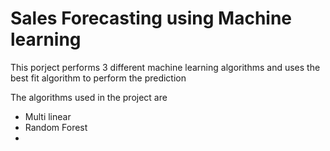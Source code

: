 # Sales Forecasting using Machine learning

This porject performs 3 different machine learning algorithms and uses the best fit algorithm to perform the prediction

The algorithms used in the project are
 - Multi linear
 - Random Forest
 - 
